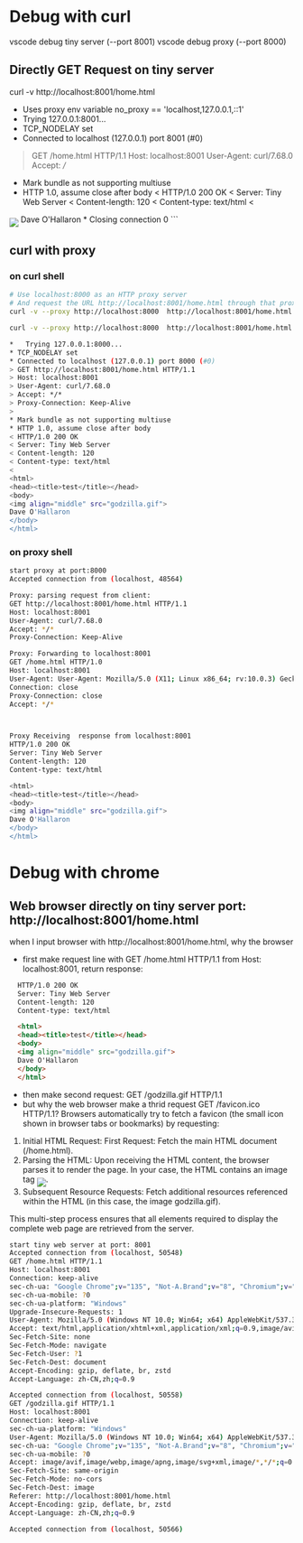 
# Debug with curl
vscode debug tiny server (--port 8001)
vscode debug proxy (--port 8000)

## Directly GET Request on tiny server
curl -v http://localhost:8001/home.html
* Uses proxy env variable no_proxy == 'localhost,127.0.0.1,::1'
*   Trying 127.0.0.1:8001...
* TCP_NODELAY set
* Connected to localhost (127.0.0.1) port 8001 (#0)
> GET /home.html HTTP/1.1
> Host: localhost:8001
> User-Agent: curl/7.68.0
> Accept: */*
> 
* Mark bundle as not supporting multiuse
* HTTP 1.0, assume close after body
< HTTP/1.0 200 OK
< Server: Tiny Web Server
< Content-length: 120
< Content-type: text/html
< 
<html>
<head><title>test</title></head>
<body> 
<img align="middle" src="godzilla.gif">
Dave O'Hallaron
</body>
</html>
* Closing connection 0
```

## curl with proxy

### on curl shell
```bash
# Use localhost:8000 as an HTTP proxy server
# And request the URL http://localhost:8001/home.html through that proxy
curl -v --proxy http://localhost:8000  http://localhost:8001/home.html

curl -v --proxy http://localhost:8000  http://localhost:8001/home.html -o ./.proxy/home.html

*   Trying 127.0.0.1:8000...
* TCP_NODELAY set
* Connected to localhost (127.0.0.1) port 8000 (#0)
> GET http://localhost:8001/home.html HTTP/1.1
> Host: localhost:8001
> User-Agent: curl/7.68.0
> Accept: */*
> Proxy-Connection: Keep-Alive
> 
* Mark bundle as not supporting multiuse
* HTTP 1.0, assume close after body
< HTTP/1.0 200 OK
< Server: Tiny Web Server
< Content-length: 120
< Content-type: text/html
< 
<html>
<head><title>test</title></head>
<body> 
<img align="middle" src="godzilla.gif">
Dave O'Hallaron
</body>
</html>
```

### on proxy shell

```bash
start proxy at port:8000
Accepted connection from (localhost, 48564)

Proxy: parsing request from client:
GET http://localhost:8001/home.html HTTP/1.1
Host: localhost:8001
User-Agent: curl/7.68.0
Accept: */*
Proxy-Connection: Keep-Alive

Proxy: Forwarding to localhost:8001
GET /home.html HTTP/1.0
Host: localhost:8001
User-Agent: User-Agent: Mozilla/5.0 (X11; Linux x86_64; rv:10.0.3) Gecko/20120305 Firefox/10.0.3
Connection: close
Proxy-Connection: close
Accept: */*



Proxy Receiving  response from localhost:8001
HTTP/1.0 200 OK
Server: Tiny Web Server
Content-length: 120
Content-type: text/html

<html>
<head><title>test</title></head>
<body> 
<img align="middle" src="godzilla.gif">
Dave O'Hallaron
</body>
</html>

```

# Debug with chrome
## Web browser directly on tiny server port:  http://localhost:8001/home.html

when I input  browser with  http://localhost:8001/home.html, why the browser  
- first make request line with GET /home.html HTTP/1.1 from Host: localhost:8001,
  return response:
```html
  HTTP/1.0 200 OK
  Server: Tiny Web Server
  Content-length: 120
  Content-type: text/html

  <html>
  <head><title>test</title></head>
  <body> 
  <img align="middle" src="godzilla.gif">
  Dave O'Hallaron
  </body>
  </html>
```

- then make second request:  GET /godzilla.gif HTTP/1.1
- but why the web browser  make a thrid request GET /favicon.ico HTTP/1.1?
Browsers automatically try to fetch a favicon (the small icon shown in browser tabs or bookmarks) by requesting:


1. Initial HTML Request:
First Request: Fetch the main HTML document (/home.html).
2. Parsing the HTML:
Upon receiving the HTML content, the browser parses it to render the page.
In your case, the HTML contains an image tag <img align="middle" src="godzilla.gif">.
3. Subsequent Resource Requests:
Fetch additional resources referenced within the HTML (in this case, the image godzilla.gif).

This multi-step process ensures that all elements required to display the complete web page are retrieved from the server.

```bash
start tiny web server at port: 8001
Accepted connection from (localhost, 50548)
GET /home.html HTTP/1.1
Host: localhost:8001
Connection: keep-alive
sec-ch-ua: "Google Chrome";v="135", "Not-A.Brand";v="8", "Chromium";v="135"
sec-ch-ua-mobile: ?0
sec-ch-ua-platform: "Windows"
Upgrade-Insecure-Requests: 1
User-Agent: Mozilla/5.0 (Windows NT 10.0; Win64; x64) AppleWebKit/537.36 (KHTML, like Gecko) Chrome/135.0.0.0 Safari/537.36
Accept: text/html,application/xhtml+xml,application/xml;q=0.9,image/avif,image/webp,image/apng,*/*;q=0.8,application/signed-exchange;v=b3;q=0.7
Sec-Fetch-Site: none
Sec-Fetch-Mode: navigate
Sec-Fetch-User: ?1
Sec-Fetch-Dest: document
Accept-Encoding: gzip, deflate, br, zstd
Accept-Language: zh-CN,zh;q=0.9

Accepted connection from (localhost, 50558)
GET /godzilla.gif HTTP/1.1
Host: localhost:8001
Connection: keep-alive
sec-ch-ua-platform: "Windows"
User-Agent: Mozilla/5.0 (Windows NT 10.0; Win64; x64) AppleWebKit/537.36 (KHTML, like Gecko) Chrome/135.0.0.0 Safari/537.36
sec-ch-ua: "Google Chrome";v="135", "Not-A.Brand";v="8", "Chromium";v="135"
sec-ch-ua-mobile: ?0
Accept: image/avif,image/webp,image/apng,image/svg+xml,image/*,*/*;q=0.8
Sec-Fetch-Site: same-origin
Sec-Fetch-Mode: no-cors
Sec-Fetch-Dest: image
Referer: http://localhost:8001/home.html
Accept-Encoding: gzip, deflate, br, zstd
Accept-Language: zh-CN,zh;q=0.9

Accepted connection from (localhost, 50566)
```
